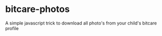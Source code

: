 # bitcare-photos
A simple javascript trick to download all photo's from your child's bitcare profile
